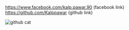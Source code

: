 https://www.facebook.com/kalp.pawar.90 (facebook link)<br>
https://github.com/Kalppawar (github link)

![github cat](https://assets-cdn.github.com/images/icons/emoji/octocat.png)
